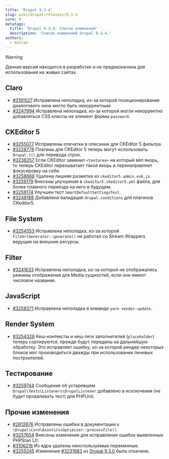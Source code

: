 ```yaml
---
title: 'Drupal 9.3.4'
slug: wiki/drupal/releases/9.3.4
core: 9 
metatags:
  title: 'Drupal 9.3.4: Список изменений'
  description: 'Список изменений Drupal 9.3.4.'
authors:
  - Niklan
---
```


> [!WARNING]
> Данная версия находится в разработке и не предназначена для использования на живых сайтах.

## Claro

* [#3191527](https://www.drupal.org/node/3191527) Исправлена неполадка, из-за которой позиционирование диалогового окна могло быть некорректным.
* [#3247994](https://www.drupal.org/node/3247994) Исправлена неполадка, из-за которой могли некорректно добавляться CSS классы на элемент формы `password`.

## CKEditor 5

* [#3255077](https://www.drupal.org/node/3255077) Исправлены опечатки в описании для CKEditor 5 фильтра.
* [#3228778](https://www.drupal.org/node/3228778) Плагины для CKEditor 5 теперь могут использовать `Drupal.t()` для перевода строк.
* [#3238257](https://www.drupal.org/node/3238257) Если CKEditor заменил `<textarea>` на который вёл якорь, то теперь CKEditor перехыватает такой якорь и перенаправляет фокусировку на себя.
* [#3258668](https://www.drupal.org/node/3258668) Удалена лишняя разметка из `ckeditor5.admin.es6.js`.
* [#3259179](https://www.drupal.org/node/3259179) Внесены улучшения в `ckeditor5.ckeditor5.yml` файла, для более плавного переезда на него в будущем.
* [#3259174](https://www.drupal.org/node/3259174) Улучшен тест `SmartDefaultSettingsTest`.
* [#3248188](https://www.drupal.org/node/3248188) Добавлена валидация `drupal.conditions` для плагинов CKeditor5.

## File System

* [#3254553](https://www.drupal.org/node/3254553) Исправлена неполадка, из-за которой `FileUrlGenerator::generate()` не работал со Stream Wrappers ведущие на внешние ресурсы.

## Filter

* [#3241633](https://www.drupal.org/node/3241633) Исправлена неполадка, из-за которой не отображались режимы отображения для Media сущностей, если они имеют числовое название.

## JavaScript

* [#3258371](https://www.drupal.org/node/3258371) Исправлена неполадка в команде `yarn vendor-update`.

## Render System

* [#3254328](https://www.drupal.org/node/3254328) Кеш-контексты и кеш-теги заполнителей (`placeholder`) теперь сортируются, прежде будут переданы на дальнейшую обработку. Это исправляет ошибку, из-за которой рендер некоторых блоков мог производиться дважды при использовании ленивых построителей.

## Тестирование

* [#3259744](https://www.drupal.org/node/3259744) Сообщение об устаревшем `Drupal\Tests\Listeners\DrupalListener` добавлено в исключения (не будет проваливать тест) для PHPUnit.

## Прочие изменения

* [#2612876](https://www.drupal.org/node/2612876) Исправлены ошибки в документации к `\Drupal\Core\Asset\CssOptimizer::processFile()`.
* [#3257654](https://www.drupal.org/node/3257654) Внесены изменения для исправления ошибок выявленных PHPStan L0.
* [#3106216](https://www.drupal.org/node/3106216) Из ядра удалены неиспользуемые переменные.
* [#3255245](https://www.drupal.org/node/3255245) Изменение [#3231683](https://www.drupal.org/node/3231683) из [Drupal 9.3.0](../9.3.0/index.md) было откачено.